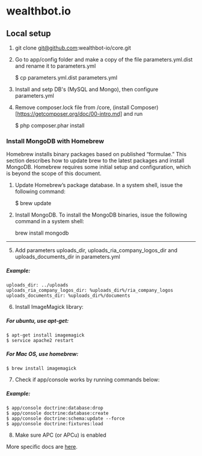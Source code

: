 wealthbot.io
===============


Local setup
---------------

1. git clone git@github.com:wealthbot-io/core.git
2. Go to app/config folder and make a copy of the file parameters.yml.dist and rename it to parameters.yml

     $ cp parameters.yml.dist parameters.yml

3. Install and setp DB's (MySQL and Mongo), then configure parameters.yml

4. Remove composer.lock file from /core, (install Composer)[https://getcomposer.org/doc/00-intro.md] and run
    
     $ php composer.phar install


### Install MongoDB with Homebrew
Homebrew installs binary packages based on published “formulae.” This section describes how to update brew to the latest packages and install MongoDB. Homebrew requires some initial setup and configuration, which is beyond the scope of this document.

1.  Update Homebrew’s package database.
In a system shell, issue the following command:

     $ brew update

2. Install MongoDB.
To install the MongoDB binaries, issue the following command in a system shell:

     brew install mongodb

------

5. Add parameters uploads_dir, uploads_ria_company_logos_dir and uploads_documents_dir in parameters.yml

##### Example:

    uploads_dir: ../uploads
    uploads_ria_company_logos_dir: %uploads_dir%/ria_company_logos
    uploads_documents_dir: %uploads_dir%/documents

6. Install ImageMagick library:

##### For ubuntu, use apt-get:
    $ apt-get install imagemagick
    $ service apache2 restart
    
##### For Mac OS, use homebrew:
    $ brew install imagemagick

7. Check if app/console works by running commands below:

##### Example:

    $ app/console doctrine:database:drop
    $ app/console doctrine:database:create
    $ app/console doctrine:schema:update --force
    $ app/console doctrine:fixtures:load

8. Make sure APC (or APCu) is enabled


More specific docs are [here](app/Resources/doc).

